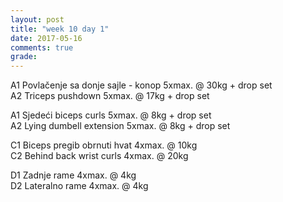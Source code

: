 ```yaml
---
layout: post
title: "week 10 day 1"
date: 2017-05-16
comments: true
grade:
---
```


A1 Povlačenje sa donje sajle - konop 5xmax. @ 30kg + drop set       
A2 Triceps pushdown 5xmax. @ 17kg + drop set     

A1 Sjedeći biceps curls 5xmax. @ 8kg + drop set       
A2 Lying dumbell extension 5xmax. @ 8kg + drop set              

C1 Biceps pregib obrnuti hvat 4xmax. @ 10kg     
C2 Behind back wrist curls 4xmax. @ 20kg        

D1 Zadnje rame 4xmax. @ 4kg      
D2 Lateralno rame 4xmax. @ 4kg   
